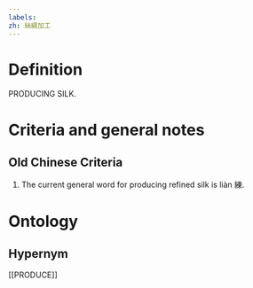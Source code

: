 ```yaml
---
labels: 
zh: 絲綢加工
---
```


# Definition
PRODUCING SILK.
# Criteria and general notes
## Old Chinese Criteria
1. The current general word for producing refined silk is liàn 練.
# Ontology

## Hypernym
[[PRODUCE]]